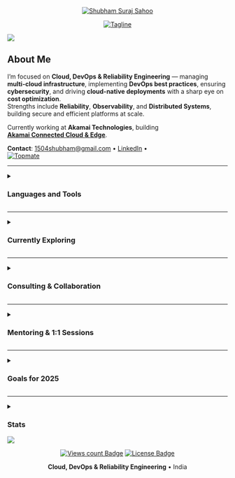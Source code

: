 <div align="center">
  <p>
    <a href="https://github.com/shsahoo1504">
      <img src="https://readme-typing-svg.demolab.com?font=Fira+Code&size=26&duration=1&pause=1000&center=true&vCenter=true&repeat=false&random=false&width=720&height=30&lines=Shubham+Suraj+Sahoo" alt="Shubham Suraj Sahoo"/></a>
  </p>

  <!-- Increased width so 'Cloud' doesn't get cropped to 'loud' -->
  <p>
    <a href="https://github.com/shsahoo1504">
      <img src="https://readme-typing-svg.demolab.com?font=Fira+Code&size=22&pause=1000&center=true&vCenter=true&random=false&width=820&height=32&lines=Cloud%2C+DevOps+%26+Reliability+Engineering;Always+learning+%26+sharing" alt="Tagline"/></a>
  </p>
</div>

<img src="https://user-images.githubusercontent.com/73097560/115834477-dbab4500-a447-11eb-908a-139a6edaec5c.gif">

<h2>About Me</h2>

I’m focused on **Cloud, DevOps & Reliability Engineering** — managing **multi-cloud infrastructure**, implementing **DevOps best practices**, ensuring **cybersecurity**, and driving **cloud-native deployments** with a sharp eye on **cost optimization**.  
Strengths include **Reliability**, **Observability**, and **Distributed Systems**, building secure and efficient platforms at scale.

Currently working at **Akamai Technologies**, building  
**[Akamai Connected Cloud & Edge](https://www.akamai.com/lp/cloud-computing?utm_source=google&utm_medium=cpc&utm_campaign=f-mc-62151&utm_id=in_brand&utm_content=brand&utm_placement=apj&ef_id=CjwKCAjw2brFBhBOEiwAVJX5GDtfOco-Z3yFViWoLRIUp9tDqrqzuqde2FY-6K_edmC2_Vmm2xXdqBoCd9IQAvD_BwE:G:s&s_kwcid=AL!5241!3!697140477784!e!!g!!akamai%20cloud!20882989407!156501532025&gad_source=1&gad_campaignid=20882989407&gbraid=0AAAAADKpC9lkT8ErpCMirlt3QO_0HAIIh&gclid=CjwKCAjw2brFBhBOEiwAVJX5GDtfOco-Z3yFViWoLRIUp9tDqrqzuqde2FY-6K_edmC2_Vmm2xXdqBoCd9IQAvD_BwE)**.

**Contact**: [1504shubham@gmail.com](mailto:1504shubham@gmail.com) • [LinkedIn](https://www.linkedin.com/in/shubham-suraj-sahoo-a5557362/) •  
<a href="https://topmate.io/shubham_suraj_sahoo">
  <img src="https://img.shields.io/badge/Book%20a%20Session-Topmate-4B6FFF?style=for-the-badge&logo=topmate&logoColor=white" alt="Topmate"/>
</a>

---

<details>
  <summary><h3>Languages and Tools</h3></summary>

  <div align="center">

  <!-- Clouds -->
  <a href="https://aws.amazon.com/" target="_blank"><img src="https://img.shields.io/badge/AWS-FF9900?style=for-the-badge&logo=amazonaws&logoColor=white" alt="AWS"/></a>
  <a href="https://azure.microsoft.com/" target="_blank"><img src="https://img.shields.io/badge/Azure-0072C6?style=for-the-badge&logo=microsoftazure&logoColor=white" alt="Azure"/></a>
  <a href="https://cloud.google.com/" target="_blank"><img src="https://img.shields.io/badge/Google%20Cloud-4285F4?style=for-the-badge&logo=googlecloud&logoColor=white" alt="Google Cloud"/></a>
  <a href="https://www.oracle.com/cloud/" target="_blank"><img src="https://img.shields.io/badge/Oracle%20Cloud-F80000?style=for-the-badge&logo=oracle&logoColor=white" alt="Oracle Cloud"/></a>
  <a href="https://www.akamai.com/lp/cloud-computing" target="_blank"><img src="https://img.shields.io/badge/Akamai%20Cloud-0B75A8?style=for-the-badge&logo=icloud&logoColor=white" alt="Akamai Cloud"/></a>

  <!-- Containers & Infra -->
  <a href="https://kubernetes.io/" target="_blank"><img src="https://img.shields.io/badge/Kubernetes-326ce5?style=for-the-badge&logo=kubernetes&logoColor=white" alt="Kubernetes"/></a>
  <a href="https://www.docker.com/" target="_blank"><img src="https://img.shields.io/badge/Docker-0db7ed?style=for-the-badge&logo=docker&logoColor=white" alt="Docker"/></a>
  <a href="https://www.terraform.io/" target="_blank"><img src="https://img.shields.io/badge/Terraform-7B42BC?style=for-the-badge&logo=terraform&logoColor=white" alt="Terraform"/></a>
  <a href="https://github.com/features/actions" target="_blank"><img src="https://img.shields.io/badge/GitHub%20Actions-2088FF?style=for-the-badge&logo=githubactions&logoColor=white" alt="GitHub Actions"/></a>
  <a href="https://argo-cd.readthedocs.io/" target="_blank"><img src="https://img.shields.io/badge/Argo%20CD-EF7B4D?style=for-the-badge&logo=argo&logoColor=white" alt="Argo CD"/></a>
  <a href="https://istio.io/" target="_blank"><img src="https://img.shields.io/badge/Istio-466BB0?style=for-the-badge&logo=istio&logoColor=white" alt="Istio"/></a>
  <a href="https://www.kernel.org/" target="_blank"><img src="https://img.shields.io/badge/Linux-FCC624?style=for-the-badge&logo=linux&logoColor=black" alt="Linux"/></a>

  <!-- Observability -->
  <a href="https://prometheus.io/" target="_blank"><img src="https://img.shields.io/badge/Prometheus-E6522C?style=for-the-badge&logo=prometheus&logoColor=white" alt="Prometheus"/></a>
  <a href="https://grafana.com/" target="_blank"><img src="https://img.shields.io/badge/Grafana-F46800?style=for-the-badge&logo=grafana&logoColor=white" alt="Grafana"/></a>

  <!-- Data / Streaming -->
  <a href="https://kafka.apache.org/" target="_blank"><img src="https://img.shields.io/badge/Kafka-231F20?style=for-the-badge&logo=apachekafka&logoColor=white" alt="Apache Kafka"/></a>
  <a href="https://cassandra.apache.org/" target="_blank"><img src="https://img.shields.io/badge/Cassandra-1287B1?style=for-the-badge&logo=apachecassandra&logoColor=white" alt="Apache Cassandra"/></a>

  <!-- Programming -->
  <a href="https://www.python.org/" target="_blank"><img src="https://img.shields.io/badge/Python-3776AB?style=for-the-badge&logo=python&logoColor=white" alt="Python"/></a>
  <a href="https://go.dev/" target="_blank"><img src="https://img.shields.io/badge/Go-00ADD8?style=for-the-badge&logo=go&logoColor=white" alt="Go"/></a>
  <a href="https://www.java.com/" target="_blank"><img src="https://img.shields.io/badge/Java-ED8B00?style=for-the-badge&logo=openjdk&logoColor=white" alt="Java"/></a>
  <a href="https://www.gnu.org/software/bash/" target="_blank"><img src="https://img.shields.io/badge/Bash-4EAA25?style=for-the-badge&logo=gnubash&logoColor=white" alt="Bash"/></a>

  </div>
</details>

---

<details>
  <summary><h3>Currently Exploring</h3></summary>
  <ul>
    <li>Advanced Kubernetes Patterns</li>
    <li>GitHub Actions for CI/CD automation</li>
    <li>Generative AI for Observability</li>
    <li>Event-Driven Architectures with Kafka & Cassandra</li>
  </ul>
</details>

---

<details>
  <summary><h3>Consulting & Collaboration</h3></summary>
  <p>Open for consulting, technical advisory, and architecture reviews:</p>
  <ul>
    <li>Cloud strategy and migrations (AWS, Azure, GCP, Oracle, Akamai)</li>
    <li>DevOps & automation (CI/CD, IaC, platform engineering)</li>
    <li>Reliability & observability (SLOs, monitoring, on-call readiness)</li>
    <li>Performance tuning & cloud cost optimization</li>
  </ul>
  <p>Contact: <a href="mailto:1504shubham@gmail.com">1504shubham@gmail.com</a> · <a href="https://www.linkedin.com/in/shubham-suraj-sahoo-a5557362/">LinkedIn</a></p>
</details>

---

<details>
  <summary><h3>Mentoring & 1:1 Sessions</h3></summary>
  <p>I mentor students and professionals on:</p>
  <ul>
    <li>Career roadmaps in Cloud & DevOps</li>
    <li>Breaking into SRE/Platform/DevOps roles</li>
    <li>Hands-on guidance: Kubernetes, Terraform, Argo CD, GitHub Actions</li>
    <li>Reliability & Observability fundamentals</li>
    <li>Resume/portfolio reviews & interview prep</li>
  </ul>
  <a href="https://topmate.io/shubham_suraj_sahoo">
    <img src="https://img.shields.io/badge/Book%20a%20Session-Topmate-4B6FFF?style=for-the-badge&logo=topmate&logoColor=white" alt="Topmate"/>
  </a>
</details>

---

<details>
  <summary><h3>Goals for 2025</h3></summary>
  <ul>
    <li>B2B content creation in Cloud & DevOps</li>
    <li>Publish a DevOps learning series (blogs & videos)</li>
    <li>Launch 50+ YouTube tutorials</li>
    <li>Contribute to open-source reliability/observability tools</li>
  </ul>
</details>

---

<details>
  <summary><h3>Stats</h3></summary>
  <div align="center">
       <img height="165em" src="https://streak-stats.demolab.com?user=shsahoo1504&theme=dracula&exclude_days=Sun%2CSat&hide_border=true"/><br>
       <img height="165em" src="https://github-readme-stats.vercel.app/api/top-langs/?username=shsahoo1504&layout=compact&langs_count=7&theme=dracula&hide_border=true"/>
       <img height="165em" src="https://github-readme-stats.vercel.app/api?username=shsahoo1504&show_icons=true&theme=dracula&include_all_commits=true&count_private=true&hide_border=true"/>
  </div>
  <picture>
         <source media="(prefers-color-scheme: dark)" srcset="https://raw.githubusercontent.com/shsahoo1504/shsahoo1504/snake/github-contribution-grid-snake-dark.svg">
         <source media="(prefers-color-scheme: light)" srcset="https://raw.githubusercontent.com/shsahoo1504/shsahoo1504/snake/github-contribution-grid-snake.svg">
         <img alt="github contribution grid snake animation" src="https://raw.githubusercontent.com/shsahoo1504/shsahoo1504/snake/github-contribution-grid-snake.svg">
  </picture>
</details>

<img src="https://user-images.githubusercontent.com/73097560/115834477-dbab4500-a447-11eb-908a-139a6edaec5c.gif">

<div align="center">
  <p>
    <a href="https://github.com/shsahoo1504"><img src="https://komarev.com/ghpvc/?username=shsahoo1504&color=447ff7&label=views" alt="Views count Badge"/></a>
    <a href="https://github.com/shsahoo1504/shsahoo1504/blob/main/LICENSE"><img src="https://img.shields.io/github/license/shsahoo1504/shsahoo1504?color=2b9348" alt="License Badge"/></a>
  </p>
  <p><b>Cloud, DevOps & Reliability Engineering</b> • India</p>
</div>
